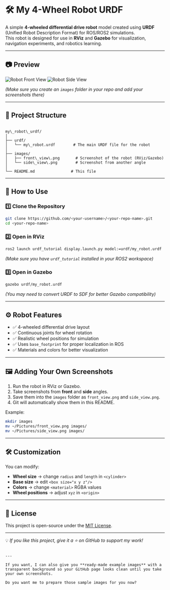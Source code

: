 
# 🛠️ My 4-Wheel Robot URDF

A simple **4-wheeled differential drive robot** model created using **URDF** (Unified Robot Description Format) for ROS/ROS2 simulations.  
This robot is designed for use in **RViz** and **Gazebo** for visualization, navigation experiments, and robotics learning.

---

## 📷 Preview

![Robot Front View](images/front_view.png)
![Robot Side View](images/side_view.png)

*(Make sure you create an `images` folder in your repo and add your screenshots there)*

---

## 📂 Project Structure

```

my\_robot\_urdf/
│
├── urdf/
│   └── my\_robot.urdf        # The main URDF file for the robot
│
├── images/
│   ├── front\_view\.png       # Screenshot of the robot (RViz/Gazebo)
│   └── side\_view\.png        # Screenshot from another angle
│
└── README.md                # This file

````

---

## 🚀 How to Use

### 1️⃣ Clone the Repository
```bash
git clone https://github.com/<your-username>/<your-repo-name>.git
cd <your-repo-name>
````

### 2️⃣ Open in RViz

```bash
ros2 launch urdf_tutorial display.launch.py model:=urdf/my_robot.urdf
```

*(Make sure you have `urdf_tutorial` installed in your ROS2 workspace)*

### 3️⃣ Open in Gazebo

```bash
gazebo urdf/my_robot.urdf
```

*(You may need to convert URDF to SDF for better Gazebo compatibility)*

---

## ⚙️ Robot Features

* ✅ 4-wheeled differential drive layout
* ✅ Continuous joints for wheel rotation
* ✅ Realistic wheel positions for simulation
* ✅ Uses `base_footprint` for proper localization in ROS
* ✅ Materials and colors for better visualization

---

## 🖼️ Adding Your Own Screenshots

1. Run the robot in RViz or Gazebo.
2. Take screenshots from **front** and **side** angles.
3. Save them into the `images` folder as `front_view.png` and `side_view.png`.
4. Git will automatically show them in this README.

Example:

```bash
mkdir images
mv ~/Pictures/front_view.png images/
mv ~/Pictures/side_view.png images/
```

---

## 🛠️ Customization

You can modify:

* **Wheel size** → change `radius` and `length` in `<cylinder>`
* **Base size** → edit `<box size="x y z"/>`
* **Colors** → change `<material>` RGBA values
* **Wheel positions** → adjust `xyz` in `<origin>`

---

## 📜 License

This project is open-source under the [MIT License](LICENSE).

---

💡 *If you like this project, give it a ⭐ on GitHub to support my work!*

```

---

If you want, I can also give you **ready-made example images** with a transparent background so your GitHub page looks clean until you take your own screenshots.  

Do you want me to prepare those sample images for you now?
```
